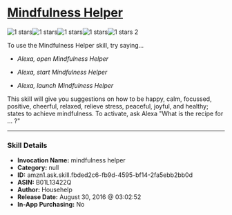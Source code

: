 # [Mindfulness Helper](http://alexa.amazon.com/#skills/amzn1.ask.skill.fbded2c6-fb9d-4595-bf14-2fa5ebb2bb0d)
![1 stars](../../images/ic_star_black_18dp_1x.png)![1 stars](../../images/ic_star_border_black_18dp_1x.png)![1 stars](../../images/ic_star_border_black_18dp_1x.png)![1 stars](../../images/ic_star_border_black_18dp_1x.png)![1 stars](../../images/ic_star_border_black_18dp_1x.png) 2

To use the Mindfulness Helper skill, try saying...

* *Alexa, open Mindfulness Helper*

* *Alexa, start Mindfulness Helper*

* *Alexa, launch Mindfulness Helper*

This skill will give you suggestions on how to be happy, calm, focussed, positive, cheerful, relaxed, relieve stress, peaceful, joyful, and healthy; states to achieve mindfulness. To activate, ask Alexa "What is the recipe for ... ?"

***

### Skill Details

* **Invocation Name:** mindfulness helper
* **Category:** null
* **ID:** amzn1.ask.skill.fbded2c6-fb9d-4595-bf14-2fa5ebb2bb0d
* **ASIN:** B01L13422Q
* **Author:** Househelp
* **Release Date:** August 30, 2016 @ 03:02:52
* **In-App Purchasing:** No

